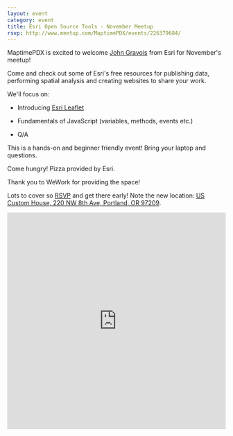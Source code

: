```yaml
---
layout: event
category: event
title: Esri Open Source Tools - November Meetup
rsvp: http://www.meetup.com/MaptimePDX/events/226379684/
---
```


MaptimePDX is excited to welcome [John Gravois](https://twitter.com/geogangster) from Esri for November's meetup!

Come and check out some of Esri's free resources for publishing data, performing spatial analysis and creating websites to share your work.

We'll focus on:

- Introducing [Esri Leaflet](http://esri.github.io/esri-leaflet/)

- Fundamentals of JavaScript (variables, methods, events etc.)

- Q/A

This is a hands-on and beginner friendly event! Bring your laptop and questions.

Come hungry! Pizza provided by Esri.

Thank you to WeWork for providing the space!


Lots to cover so [RSVP](http://www.meetup.com/MaptimePDX/events/226379684/) and get there early! Note the new location:
[US Custom House, 220 NW 8th Ave, Portland, OR 97209](https://a.tiles.mapbox.com/v4/manny.o1m3pg2k/page.html?access_token=pk.eyJ1IjoibWFubnkiLCJhIjoiMzBCNHFQUSJ9.VQQ9ZSW7viFT1yLhLiWLSA#17/45.52477/-122.67821).

<iframe width='100%' height='500px' frameBorder='0' src='https://a.tiles.mapbox.com/v4/manny.o1m3pg2k/attribution,zoompan,zoomwheel,geocoder,share.html?access_token=pk.eyJ1IjoibWFubnkiLCJhIjoiMzBCNHFQUSJ9.VQQ9ZSW7viFT1yLhLiWLSA'></iframe>

